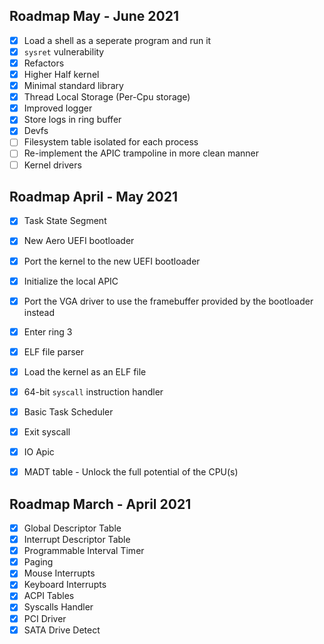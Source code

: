 ## Roadmap May - June 2021
- [x] Load a shell as a seperate program and run it
- [x] `sysret` vulnerability
- [x] Refactors
- [x] Higher Half kernel
- [x] Minimal standard library
- [x] Thread Local Storage (Per-Cpu storage)
- [x] Improved logger
- [x] Store logs in ring buffer
- [x] Devfs
- [ ] Filesystem table isolated for each process
- [ ] Re-implement the APIC trampoline in more clean manner
- [ ] Kernel drivers

## Roadmap April - May 2021
- [x] Task State Segment
- [x] New Aero UEFI bootloader
- [x] Port the kernel to the new UEFI bootloader
- [x] Initialize the local APIC
- [x] Port the VGA driver to use the framebuffer provided by the bootloader instead
- [x] Enter ring 3
- [x] ELF file parser
- [x] Load the kernel as an ELF file
- [x] 64-bit `syscall` instruction handler
- [x] Basic Task Scheduler
- [x] Exit syscall 
- [x] IO Apic
- [x] MADT table - Unlock the full potential of the CPU(s)


## Roadmap March - April 2021

- [x] Global Descriptor Table
- [x] Interrupt Descriptor Table
- [x] Programmable Interval Timer
- [x] Paging
- [x] Mouse Interrupts
- [x] Keyboard Interrupts
- [x] ACPI Tables
- [x] Syscalls Handler
- [x] PCI Driver
- [x] SATA Drive Detect

